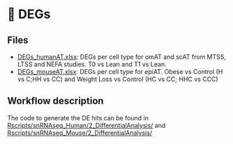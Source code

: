 # :file_folder: DEGs

## Files

- [DEGs_humanAT.xlsx](DEGs_humanAT.xlsx): DEGs per cell type for omAT and scAT from MTSS, LTSS and NEFA studies. T0 vs Lean and T1 vs Lean. 
- [DEGs_mouseAT.xlsx](DEGs_mouseAT.xlsx): DEGs per cell type for epiAT. Obese vs Control (H vs C;HH vs CC) and Weight Loss vs Control (HC vs CC; HHC vs CCC)


## Workflow description

The code to generate the DE hits can be found in [Rscripts/snRNAseq_Human/2_DifferentialAnalysis/](link) and [Rscripts/snRNAseq_Mouse/2_DifferentialAnalysis/](linktofile)

